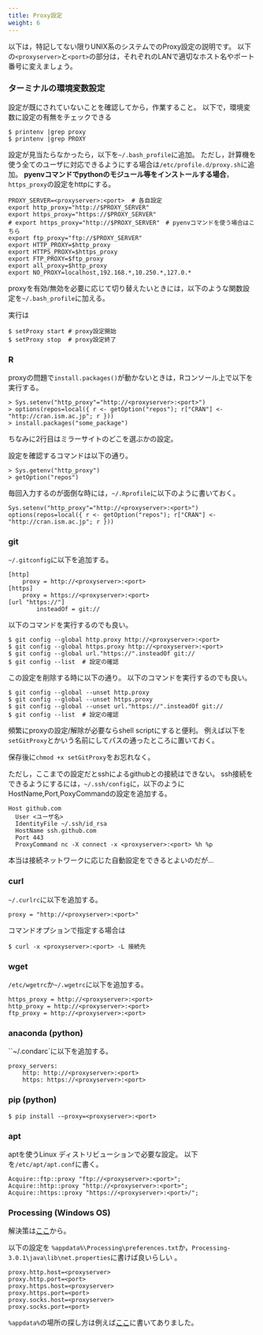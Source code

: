 ```yaml
---
title: Proxy設定
weight: 6
---
```


以下は，特記してない限りUNIX系のシステムでのProxy設定の説明です。
以下の`<proxyserver>`と`<port>`の部分は，それぞれのLANで適切なホスト名やポート番号に変えましょう。


### ターミナルの環境変数設定

設定が既にされていないことを確認してから，作業すること。
以下で，環境変数に設定の有無をチェックできる
```
$ printenv |grep proxy
$ printenv |grep PROXY
```
設定が見当たらなかったら，以下を`~/.bash_profile`に追加。
ただし，計算機を使う全てのユーザに対応できるようにする場合は`/etc/profile.d/proxy.sh`に追加。
**pyenvコマンドでpythonのモジュール等をインストールする場合**，`https_proxy`の設定をhttpにする。
```
PROXY_SERVER=<proxyserver>:<port>  # 各自設定
export http_proxy="http://$PROXY_SERVER"
export https_proxy="https://$PROXY_SERVER"
# export https_proxy="http://$PROXY_SERVER"　# pyenvコマンドを使う場合はこちら
export ftp_proxy="ftp://$PROXY_SERVER"
export HTTP_PROXY=$http_proxy
export HTTPS_PROXY=$https_proxy
export FTP_PROXY=$ftp_proxy
export all_proxy=$http_proxy
export NO_PROXY=localhost,192.168.*,10.250.*,127.0.*
```


proxyを有効/無効を必要に応じて切り替えたいときには，以下のような関数設定を`~/.bash_profile`に加える。
<script src="https://gist.github.com/jnishii/f21948ddc974234869b1743d4cca93ad.js"></script>
実行は
```
$ setProxy start # proxy設定開始
$ setProxy stop  # proxy設定終了
```

### R
proxyの問題で`install.packages()`が動かないときは，Rコンソール上で以下を実行する。
```
> Sys.setenv("http_proxy"="http://<proxyserver>:<port>")
> options(repos=local({ r <- getOption("repos"); r["CRAN"] <- "http://cran.ism.ac.jp"; r }))
> install.packages("some_package")
```
ちなみに2行目はミラーサイトのどこを選ぶかの設定。

設定を確認するコマンドは以下の通り。
```
> Sys.getenv("http_proxy")
> getOption("repos")
```

毎回入力するのが面倒な時には，`~/.Rprofile`に以下のように書いておく。
```
Sys.setenv("http_proxy"="http://<proxyserver>:<port>")
options(repos=local({ r <- getOption("repos"); r["CRAN"] <- "http://cran.ism.ac.jp"; r }))
```

### git
`~/.gitconfig`に以下を追加する。
```
[http]
	proxy = http://<proxyserver>:<port>
[https]
	proxy = https://<proxyserver>:<port>
[url "https://"]
        insteadOf = git://
```

以下のコマンドを実行するのでも良い。
```
$ git config --global http.proxy http://<proxyserver>:<port>
$ git config --global https.proxy http://<proxyserver>:<port>
$ git config --global url."https://".insteadOf git://
$ git config --list  # 設定の確認
```
この設定を削除する時に以下の通り。
以下のコマンドを実行するのでも良い。
```
$ git config --global --unset http.proxy
$ git config --global --unset https.proxy
$ git config --global --unset url."https://".insteadOf git://
$ git config --list  # 設定の確認
```
頻繁にproxyの設定/解除が必要ならshell scriptにすると便利。
例えば以下を`setGitProxy`とかいう名前にしてパスの通ったところに置いておく。
<script src="https://gist.github.com/jnishii/05104690e6fe901f975705a74a1317ae.js"></script>
保存後に`chmod +x setGitProxy`をお忘れなく。

ただし，ここまでの設定だとsshによるgithubとの接続はできない。
ssh接続をできるようにするには，`~/.ssh/config`に，以下のようにHostName,Port,PoxyCommandの設定を追加する。
```
Host github.com
  User <ユーザ名>
  IdentityFile ~/.ssh/id_rsa
  HostName ssh.github.com
  Port 443
  ProxyCommand nc -X connect -x <proxyserver>:<port> %h %p
```

本当は接続ネットワークに応じた自動設定をできるとよいのだが...

### curl
`~/.curlrc`に以下を追加する。
```
proxy = "http://<proxyserver>:<port>"
```
コマンドオプションで指定する場合は
```
$ curl -x <proxyserver>:<port> -L 接続先

```

### wget
`/etc/wgetrc`か`~/.wgetrc`に以下を追加する。
```
https_proxy = http://<proxyserver>:<port>
http_proxy = http://<proxyserver>:<port>
ftp_proxy = http://<proxyserver>:<port>
```

### anaconda (python)
``~/.condarc`に以下を追加する。
```
proxy_servers:
	http: http://<proxyserver>:<port>
	https: https://<proxyserver>:<port>
```
### pip (python)
```
$ pip install -–proxy=<proxyserver>:<port>
```

### apt
aptを使うLinux ディストリビューションで必要な設定。
以下を`/etc/apt/apt.conf`に書く。
```
Acquire::ftp::proxy "ftp://<proxyserver>:<port>";
Acquire::http::proxy "http://<proxyserver>:<port>";
Acquire::https::proxy "https://<proxyserver>:<port>/";
```

### Processing (Windows OS)
解決策は[ここ](https://forum.processing.org/two/discussion/12578/sketches-not-running)から。

以下の設定を
`%appdata%\Processing\preferences.txt`か，`Processing-3.0.1\java\lib\net.properties`に書けば良いらしい
。
```
proxy.http.host=<proxyserver>
proxy.http.port=<port>
proxy.https.host=<proxyserver>
proxy.https.port=<port>
proxy.socks.host=<proxyserver>
proxy.socks.port=<port>
```
`%appdata%`の場所の探し方は例えば[ここ](http://www.jaskun.com/windows10/win10-appdata/)に書いてありました。
